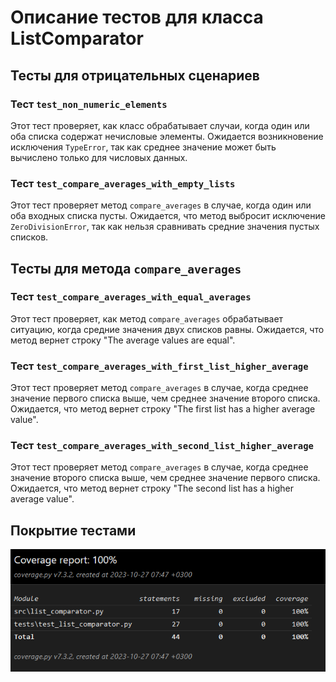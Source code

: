# Описание тестов для класса ListComparator

## Тесты для отрицательных сценариев

### Тест `test_non_numeric_elements`

Этот тест проверяет, как класс обрабатывает случаи, когда один или оба списка содержат нечисловые элементы. Ожидается возникновение исключения `TypeError`, так как среднее значение может быть вычислено только для числовых данных.

### Тест `test_compare_averages_with_empty_lists`

Этот тест проверяет метод `compare_averages` в случае, когда один или оба входных списка пусты. Ожидается, что метод выбросит исключение `ZeroDivisionError`, так как нельзя сравнивать средние значения пустых списков.

## Тесты для метода `compare_averages`

### Тест `test_compare_averages_with_equal_averages`

Этот тест проверяет, как метод `compare_averages` обрабатывает ситуацию, когда средние значения двух списков равны. Ожидается, что метод вернет строку "The average values are equal".

### Тест `test_compare_averages_with_first_list_higher_average`

Этот тест проверяет метод `compare_averages` в случае, когда среднее значение первого списка выше, чем среднее значение второго списка. Ожидается, что метод вернет строку "The first list has a higher average value".

### Тест `test_compare_averages_with_second_list_higher_average`

Этот тест проверяет метод `compare_averages` в случае, когда среднее значение второго списка выше, чем среднее значение первого списка. Ожидается, что метод вернет строку "The second list has a higher average value".

## Покрытие тестами
![alt text](./images/report.png)



